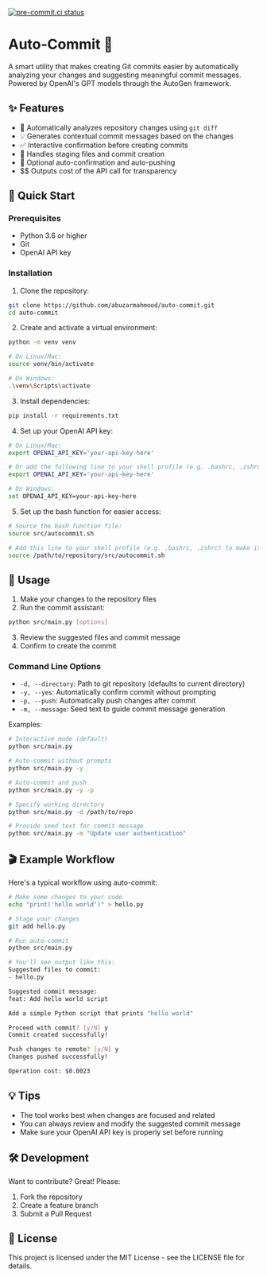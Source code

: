 [![pre-commit.ci status](https://results.pre-commit.ci/badge/github/abuzarmahmood/auto-commit/main.svg)](https://results.pre-commit.ci/latest/github/abuzarmahmood/auto-commit/main)

# Auto-Commit 🤖

A smart utility that makes creating Git commits easier by automatically analyzing your changes and suggesting meaningful commit messages. Powered by OpenAI's GPT models through the AutoGen framework.

## ✨ Features

- 📝 Automatically analyzes repository changes using `git diff`
- 💡 Generates contextual commit messages based on the changes
- ✅ Interactive confirmation before creating commits
- 🔄 Handles staging files and commit creation
- 🚀 Optional auto-confirmation and auto-pushing
- $$ Outputs cost of the API call for transparency

## 🚀 Quick Start

### Prerequisites

- Python 3.6 or higher
- Git
- OpenAI API key

### Installation

1. Clone the repository:
```bash
git clone https://github.com/abuzarmahmood/auto-commit.git
cd auto-commit
```

2. Create and activate a virtual environment:
```bash
python -m venv venv

# On Linux/Mac:
source venv/bin/activate

# On Windows:
.\venv\Scripts\activate
```

3. Install dependencies:
```bash
pip install -r requirements.txt
```

4. Set up your OpenAI API key:
```bash
# On Linux/Mac:
export OPENAI_API_KEY='your-api-key-here'

# Or add the following line to your shell profile (e.g. .bashrc, .zshrc):
export OPENAI_API_KEY='your-api-key-here'

# On Windows:
set OPENAI_API_KEY=your-api-key-here
```

5. Set up the bash function for easier access:
```bash
# Source the bash function file:
source src/autocommit.sh

# Add this line to your shell profile (e.g. .bashrc, .zshrc) to make it permanent:
source /path/to/repository/src/autocommit.sh
```

## 🎯 Usage

1. Make your changes to the repository files
2. Run the commit assistant:
```bash
python src/main.py [options]
```
3. Review the suggested files and commit message
4. Confirm to create the commit

### Command Line Options

- `-d, --directory`: Path to git repository (defaults to current directory)
- `-y, --yes`: Automatically confirm commit without prompting
- `-p, --push`: Automatically push changes after commit
- `-m, --message`: Seed text to guide commit message generation

Examples:
```bash
# Interactive mode (default)
python src/main.py

# Auto-commit without prompts
python src/main.py -y

# Auto-commit and push
python src/main.py -y -p

# Specify working directory
python src/main.py -d /path/to/repo

# Provide seed text for commit message
python src/main.py -m "Update user authentication"
```

## 🎬 Example Workflow

Here's a typical workflow using auto-commit:

```bash
# Make some changes to your code
echo "print('hello world')" > hello.py

# Stage your changes
git add hello.py

# Run auto-commit
python src/main.py

# You'll see output like this:
Suggested files to commit:
- hello.py

Suggested commit message:
feat: Add hello world script

Add a simple Python script that prints "hello world"

Proceed with commit? [y/N] y
Commit created successfully!

Push changes to remote? [y/N] y
Changes pushed successfully!

Operation cost: $0.0023
```

## 💡 Tips

- The tool works best when changes are focused and related
- You can always review and modify the suggested commit message
- Make sure your OpenAI API key is properly set before running

## 🛠️ Development

Want to contribute? Great! Please:
1. Fork the repository
2. Create a feature branch
3. Submit a Pull Request

## 📝 License

This project is licensed under the MIT License - see the LICENSE file for details.
